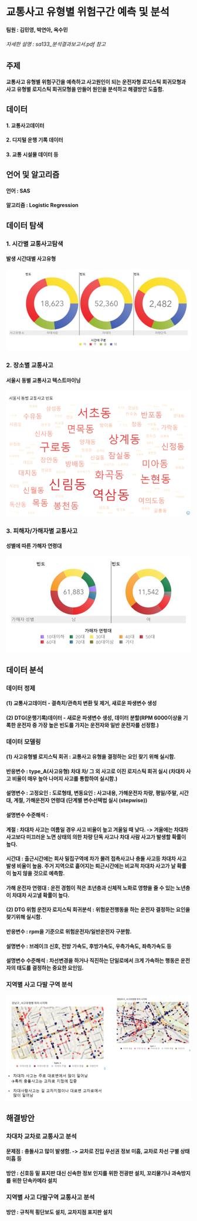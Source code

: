 # 교통사고 유형별 위험구간 예측 및 분석
#### 팀원 : 김민영, 박연아, 옥수민
###### 자세한 설명 : sa133_분석결과보고서.pdf 참고

## 주제 
#### 교통사고 유형별 위험구간을 예측하고 사고원인이 되는 운전자형 로지스틱 회귀모형과 사고 유형별 로지스틱 회귀모형을 만들어 원인을 분석하고 해결방안 도출함.

## 데이터
#### 1. 교통사고데이터
#### 2. 디지털 운행 기록 데이터
#### 3. 교통 시설물 데이터 등 

## 언어 및 알고리즘
#### 언어 : SAS
#### 알고리즘 : Logistic Regression

## 데이터 탐색
### 1. 시간별 교통사고탐색
#### 발생 시간대별 사고유형 
![img](발생_시간대별_사고유형.png)

### 2. 장소별 교통사고 
#### 서울시 동별 교통사고 텍스트마이닝
![img1](서울시_동별_교통사고_텍스트마이닝.png)

### 3. 피해자/가해자별 교통사고
#### 성별에 따른 가해자 연령대
![img2](성별에_따른_가해자_연령대.png)

## 데이터 분석
### 데이터 정제 
#### (1) 교통사고데이터 - 결측치/관측치 변환 및 제거, 새로운 파생변수 생성 
#### (2) DTG(운행기록)데이터 - 새로운 파생변수 생성, 데이터 분할(RPM 6000이상을 기록한 운전자 중 가장 높은 빈도를 가지는 운전자와 일반 운전자를 선정함.)

### 데이터 모델링
#### (1) 사고유형별 로지스틱 회귀 : 교통사고 유형을 결정하는 요인 찾기 위해 실시함.
#### 반응변수 : type_A(사고유형) 차대 차/ 그 외 사고로 이진 로지스틱 회귀 실시 (차대차 사고 비율이 매우 높아 나머지 사고를 통합하여 실시함.)
#### 설명변수 : 고정요인 : 도로형태, 변동요인 : 사고내용, 가해운전자 차량, 평일/주말, 시간대, 계절, 가해운전자 연령대 (단계별 변수선택법 실시 (stepwise))
#### 설명변수 수준해석 : 
#### 계절 : 차대차 사고는 여름일 경우 사고 비율이 높고 겨울일 때 낮다. -> 겨울에는 차대차 사고보다 미끄러운 노면 상태의 의한 차량 단독 사고나 차대 사람 사고가 발생할 확률이 높다. 
#### 시간대 : 출근시간에는 회사 밀집구역에 차가 몰려 접촉사고나 충돌 사고등 차대차 사고 발생 비율이 높음. 주거 지역으로 흩어지는 퇴근시간에는 비교적 차대차 사고가 날 확률이 높지 않을 것으로 예측함.
#### 가해 운전자 연령대 : 운전 경험이 적은 초년층과 신체적 노화로 영향을 줄 수 있는 노년층이 차대차 사고낼 확률이 높다. 

#### (2) DTG 위험 운전자 로지스틱 회귀분석 : 위험운전행동을 하는 운전자 결정하는 요인을 찾기위해 실시함.
#### 반응변수 : rpm을 기준으로 위험운전자/일반운전자 구분함.
#### 설명변수 : 브레이크 신호, 전방 가속도, 후방가속도, 우측가속도, 좌측가속도 등
#### 설명변수 수준해석 : 차선변경을 하거나 직진하는 단일로에서 크게 가속하는 행동은 운전자의 태도를 결정하는 중요한 요인임. 

### 지역별 사고 다발 구역 분석 
![img3](지역별_사고다발구역.png)



## 해결방안
### 차대차 교차로 교통사고 분석
#### 문제점 : 충돌사고 많이 발생함. -> 교차로 진입 우선권 정보 미흡, 교차로 차선 구별 상태 미흡 등
#### 방안 : 신호등 밑 표지판 대신 신속한 정보 인지를 위한 전광판 설치, 꼬리물기나 과속방지를 위한 단속카메라 설치

### 지역별 사고 다발구역 교통사고 분석 
#### 방안 : 규칙적 횡단보도 설치, 교차지점 표지판 설치 
